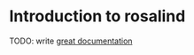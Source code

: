 # Introduction to rosalind

TODO: write [great documentation](http://jacobian.org/writing/great-documentation/what-to-write/)
